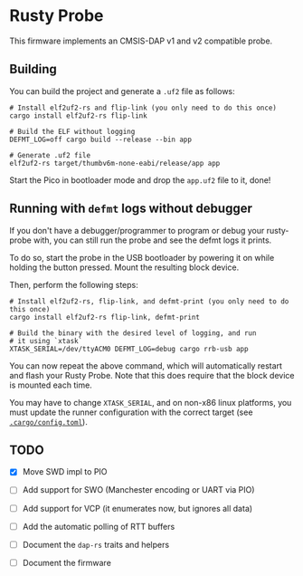 # Rusty Probe

This firmware implements an CMSIS-DAP v1 and v2 compatible probe.

## Building

You can build the project and generate a `.uf2` file as follows:

```console
# Install elf2uf2-rs and flip-link (you only need to do this once)
cargo install elf2uf2-rs flip-link

# Build the ELF without logging
DEFMT_LOG=off cargo build --release --bin app

# Generate .uf2 file
elf2uf2-rs target/thumbv6m-none-eabi/release/app app
```

Start the Pico in bootloader mode and drop the `app.uf2` file to it, done! 

## Running with `defmt` logs without debugger

If you don't have a debugger/programmer to program or debug your rusty-probe with, you can still run the probe and see the defmt logs it prints.

To do so, start the probe in the USB bootloader by powering it on while holding the button pressed. Mount the resulting block device.

Then, perform the following steps:

```console
# Install elf2uf2-rs, flip-link, and defmt-print (you only need to do this once)
cargo install elf2uf2-rs flip-link, defmt-print

# Build the binary with the desired level of logging, and run
# it using `xtask`
XTASK_SERIAL=/dev/ttyACM0 DEFMT_LOG=debug cargo rrb-usb app
```

You can now repeat the above command, which will automatically restart and flash your Rusty Probe. Note that this does require that the block device is mounted each time.

You may have to change `XTASK_SERIAL`, and on non-x86 linux platforms, you must update the runner configuration with the correct target (see [`.cargo/config.toml`](.cargo/config.toml#L15)).

## TODO

- [x] Move SWD impl to PIO
- [ ] Add support for SWO (Manchester encoding or UART via PIO)
- [ ] Add support for VCP (it enumerates now, but ignores all data)
- [ ] Add the automatic polling of RTT buffers
- [ ] Document the `dap-rs` traits and helpers
- [ ] Document the firmware

